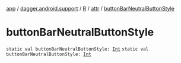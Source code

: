 [app](../../../index.md) / [dagger.android.support](../../index.md) / [R](../index.md) / [attr](index.md) / [buttonBarNeutralButtonStyle](./button-bar-neutral-button-style.md)

# buttonBarNeutralButtonStyle

`static val buttonBarNeutralButtonStyle: `[`Int`](https://kotlinlang.org/api/latest/jvm/stdlib/kotlin/-int/index.html)
`static val buttonBarNeutralButtonStyle: `[`Int`](https://kotlinlang.org/api/latest/jvm/stdlib/kotlin/-int/index.html)